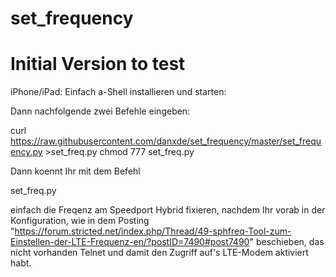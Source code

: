 # set_frequency

# Initial Version to test

iPhone/iPad: Einfach a-Shell installieren und starten:

Dann nachfolgende zwei Befehle eingeben:

curl https://raw.githubusercontent.com/danxde/set_frequency/master/set_frequency.py >set_freq.py
chmod 777 set_freq.py

Dann koennt Ihr mit dem Befehl

set_freq.py

einfach die Freqenz am Speedport Hybrid fixieren, nachdem Ihr vorab in der Konfiguration, wie in dem Posting "https://forum.stricted.net/index.php/Thread/49-sphfreq-Tool-zum-Einstellen-der-LTE-Frequenz-en/?postID=7490#post7490" beschieben,  das nicht vorhanden Telnet und damit den Zugriff auf's LTE-Modem aktiviert habt. 
